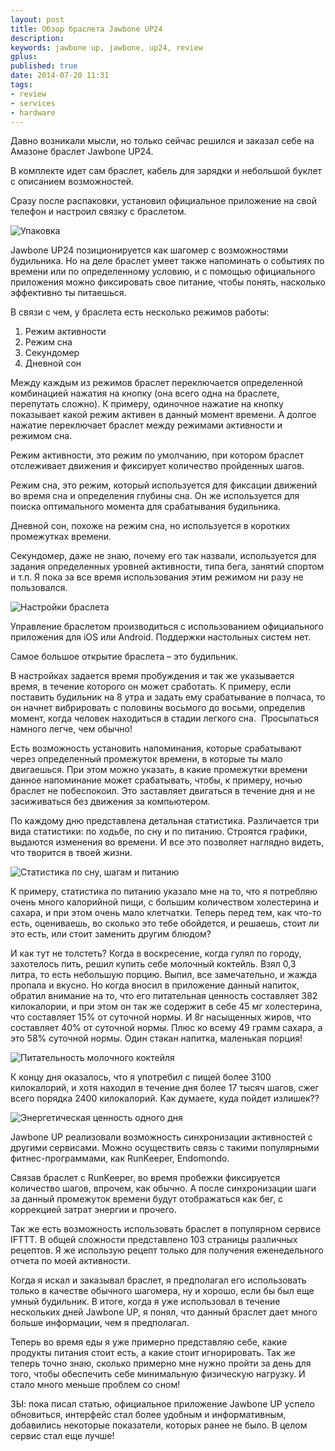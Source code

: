 ```yaml
---
layout: post
title: Обзор браслета Jawbone UP24
description:
keywords: jawbone up, jawbone, up24, review
gplus:
published: true
date: 2014-07-20 11:31
tags:
- review
- services
- hardware
---
```

Давно возникали мысли, но только сейчас решился и заказал себе на Амазоне браслет Jawbone UP24.

В комплекте идет сам браслет, кабель для зарядки и небольшой буклет с описанием возможностей.

Сразу после распаковки, установил официальное приложение на свой телефон и настроил связку с браслетом.

![][package]

Jawbone UP24 позиционируется как шагомер с возможностями будильника. Но на деле браслет умеет также напоминать о событиях по времени или по определенному условию, и с помощью официального приложения можно фиксировать свое питание, чтобы понять, насколько эффективно ты питаешься.

В связи с чем, у браслета есть несколько режимов работы:

1. Режим активности
2. Режим сна
3. Секундомер
4. Дневной сон

Между каждым из режимов браслет переключается определенной комбинацией нажатия на кнопку (она всего одна на браслете, перепутать сложно). К примеру, одиночное нажатие на кнопку показывает какой режим активен в данный момент времени. А долгое нажатие переключает браслет между режимами активности и режимом сна.

Режим активности, это режим по умолчанию, при котором браслет отслеживает движения и фиксирует количество пройденных шагов.

Режим сна, это режим, который используется для фиксации движений во время сна и определения глубины сна. Он же используется для поиска оптимального момента для срабатывания будильника.

Дневной сон, похоже на режим сна, но используется в коротких промежутках времени.

Секундомер, даже не знаю, почему его так назвали, используется для задания определенных уровней активности, типа бега, занятий спортом и т.п. Я пока за все время использования этим режимом ни разу не пользовался.

![][settings]

Управление браслетом производиться с использованием официального приложения для iOS или Android. Поддержки настольных систем нет.

Самое большое открытие  браслета – это будильник.

В настройках задается время пробуждения и так же указывается время, в течение которого он может сработать. К примеру, если поставить будильник на 8 утра и задать ему срабатывание в полчаса, то он начнет вибрировать с половины восьмого до восьми, определив момент, когда человек находиться в стадии легкого сна.  Просыпаться намного легче, чем обычно!

Есть возможность установить напоминания, которые срабатывают через определенный промежуток времени, в которые ты мало двигаешься. При этом можно указать, в какие промежутки времени данное напоминание может срабатывать, чтобы, к примеру, ночью браслет не побеспокоил. Это заставляет двигаться в течение дня и не засиживаться без движения за компьютером.

По каждому дню представлена детальная статистика. Различается три вида статистики: по ходьбе, по сну и по питанию. Строятся графики, выдаются изменения во времени. И все это позволяет наглядно видеть, что творится в твоей жизни.

![][statistics]

К примеру, статистика по питанию указало мне на то, что я потребляю очень много калорийной пищи, с большим количеством холестерина и сахара, и при этом очень мало клетчатки. Теперь перед тем, как что-то есть, оцениваешь, во сколько это тебе обойдется, и решаешь, стоит ли это есть, или стоит заменить другим блюдом?

И как тут не толстеть? Когда в воскресение, когда гулял по городу, захотелось пить, решил купить себе молочный коктейль. Взял 0,3 литра, то есть небольшую порцию. Выпил, все замечательно, и жажда пропала и вкусно. Но когда вносил в приложение данный напиток, обратил внимание на то, что его питательная ценность составляет 382 килокалории, и при этом он так же содержит в себе 45 мг холестерина, что составляет 15% от суточной нормы. И 8г насыщенных жиров, что составляет 40% от суточной нормы. Плюс ко всему 49 грамм сахара, а это 58% суточной нормы. Один стакан напитка, маленькая порция!

![][coctail]

К концу дня оказалось, что я употребил с пищей более 3100 килокалорий, и хотя находил в течение дня более 17 тысяч шагов, сжег всего порядка 2400 килокалорий. Как думаете, куда пойдет излишек??

![][kkal]

Jawbone UP реализовали возможность синхронизации активностей с другими сервисами. Можно осуществить связь с такими популярными фитнес-программами, как RunKeeper, Endomondo.

Связав браслет с RunKeeper, во время пробежки фиксируется количество шагов, впрочем, как обычно. А после синхронизации шаги за данный промежуток времени будут отображаться как бег, с коррекцией затрат энергии и прочего.

Так же есть возможность использовать браслет в популярном сервисе IFTTT. В общей сложности представлено 103 страницы различных рецептов. Я же использую рецепт только для получения еженедельного отчета по моей активности.

Когда я искал и заказывал браслет, я предполагал его использовать только в качестве обычного шагомера, ну и хорошо, если бы был еще умный будильник. В итоге, когда я уже использовал в течение нескольких дней Jawbone UP, я понял, что данный браслет дает много больше информации, чем я предполагал.

Теперь во время еды я уже примерно представляю себе, какие продукты питания стоит есть, а какие стоит игнорировать. Так же теперь точно знаю, сколько примерно мне нужно пройти за день для того, чтобы обеспечить себе минимальную физическую нагрузку. И стало много меньше проблем со сном!

ЗЫ: пока писал статью, официальное приложение Jawbone UP успело обновиться, интерфейс стал более удобным и информативным, добавились некоторые показатели, которых ранее не было. В целом сервис стал еще лучше!

[package]: http://static.juev.org/2014/07/main.jpg
    "Упаковка"

[settings]: http://static.juev.org/2014/07/up1.jpg
    "Настройки браслета"

[statistics]: http://static.juev.org/2014/07/up2.jpg
    "Статистика по сну, шагам и питанию"

[coctail]: http://static.juev.org/2014/07/up3.jpg
    "Питательность молочного коктейля"

[kkal]: http://static.juev.org/2014/07/up4.jpg
    "Энергетическая ценность одного дня"
